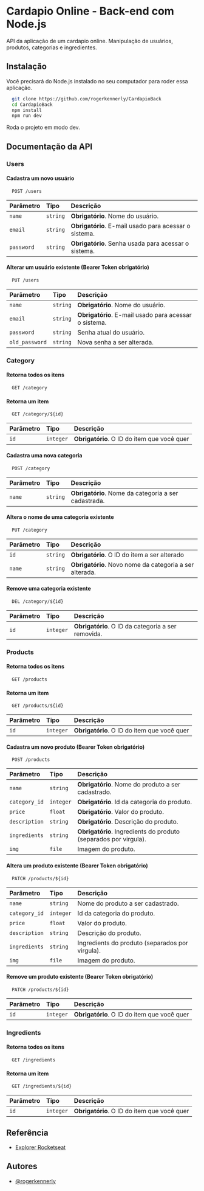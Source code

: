 # Cardapio Online - Back-end com Node.js

API da aplicação de um cardapio online. Manipulação de usuários, produtos, categorias e ingredientes.

## Instalação

Você precisará do Node.js instalado no seu computador para roder essa aplicação.

```bash
  git clone https://github.com/rogerkennerly/CardapioBack
  cd CardapioBack
  npm install
  npm run dev
```

Roda o projeto em modo dev.

## Documentação da API

### Users

#### Cadastra um novo usuário

```http
  POST /users
```

| Parâmetro  | Tipo     | Descrição                                             |
| :--------- | :------- | :---------------------------------------------------- |
| `name`     | `string` | **Obrigatório**. Nome do usuário.                     |
| `email`    | `string` | **Obrigatório**. E-mail usado para acessar o sistema. |
| `password` | `string` | **Obrigatório**. Senha usada para acessar o sistema.  |

#### Alterar um usuário existente (**Bearer Token obrigatório**)

```http
  PUT /users
```

| Parâmetro      | Tipo     | Descrição                                             |
| :------------- | :------- | :---------------------------------------------------- |
| `name`         | `string` | **Obrigatório**. Nome do usuário.                     |
| `email`        | `string` | **Obrigatório**. E-mail usado para acessar o sistema. |
| `password`     | `string` | Senha atual do usuário.                               |
| `old_password` | `string` | Nova senha a ser alterada.                            |

### Category

#### Retorna todos os itens

```http
  GET /category
```

#### Retorna um item

```http
  GET /category/${id}
```

| Parâmetro | Tipo      | Descrição                                   |
| :-------- | :-------- | :------------------------------------------ |
| `id`      | `integer` | **Obrigatório**. O ID do item que você quer |

#### Cadastra uma nova categoria

```http
  POST /category
```

| Parâmetro | Tipo     | Descrição                                            |
| :-------- | :------- | :--------------------------------------------------- |
| `name`    | `string` | **Obrigatório**. Nome da categoria a ser cadastrada. |

#### Altera o nome de uma categoria existente

```http
  PUT /category
```

| Parâmetro | Tipo     | Descrição                                               |
| :-------- | :------- | :------------------------------------------------------ |
| `id`      | `string` | **Obrigatório**. O ID do item a ser alterado            |
| `name`    | `string` | **Obrigatório**. Novo nome da categoria a ser alterada. |

#### Remove uma categoria existente

```http
  DEL /category/${id}
```

| Parâmetro | Tipo      | Descrição                                          |
| :-------- | :-------- | :------------------------------------------------- |
| `id`      | `integer` | **Obrigatório**. O ID da categoria a ser removida. |

### Products

#### Retorna todos os itens

```http
  GET /products
```

#### Retorna um item

```http
  GET /products/${id}
```

| Parâmetro | Tipo      | Descrição                                   |
| :-------- | :-------- | :------------------------------------------ |
| `id`      | `integer` | **Obrigatório**. O ID do item que você quer |

#### Cadastra um novo produto (**Bearer Token obrigatório**)

```http
  POST /products
```

| Parâmetro     | Tipo      | Descrição                                                        |
| :------------ | :-------- | :--------------------------------------------------------------- |
| `name`        | `string`  | **Obrigatório**. Nome do produto a ser cadastrado.               |
| `category_id` | `integer` | **Obrigatório**. Id da categoria do produto.                     |
| `price`       | `float`   | **Obrigatório**. Valor do produto.                               |
| `description` | `string`  | **Obrigatório**. Descrição do produto.                           |
| `ingredients` | `string`  | **Obrigatório**. Ingredients do produto (separados por virgula). |
| `img`         | `file`    | Imagem do produto.                                               |

#### Altera um produto existente (**Bearer Token obrigatório**)

```http
  PATCH /products/${id}
```

| Parâmetro     | Tipo      | Descrição                                       |
| :------------ | :-------- | :---------------------------------------------- |
| `name`        | `string`  | Nome do produto a ser cadastrado.               |
| `category_id` | `integer` | Id da categoria do produto.                     |
| `price`       | `float`   | Valor do produto.                               |
| `description` | `string`  | Descrição do produto.                           |
| `ingredients` | `string`  | Ingredients do produto (separados por virgula). |
| `img`         | `file`    | Imagem do produto.                              |

#### Remove um produto existente (**Bearer Token obrigatório**)

```http
  PATCH /products/${id}
```

| Parâmetro | Tipo      | Descrição                                   |
| :-------- | :-------- | :------------------------------------------ |
| `id`      | `integer` | **Obrigatório**. O ID do item que você quer |

### Ingredients

#### Retorna todos os itens

```http
  GET /ingredients
```

#### Retorna um item

```http
  GET /ingredients/${id}
```

| Parâmetro | Tipo      | Descrição                                   |
| :-------- | :-------- | :------------------------------------------ |
| `id`      | `integer` | **Obrigatório**. O ID do item que você quer |

## Referência

- [Explorer Rocketseat](https://rocketseat.com.br)

## Autores

- [@rogerkennerly](https://www.github.com/rogerkennerly)
